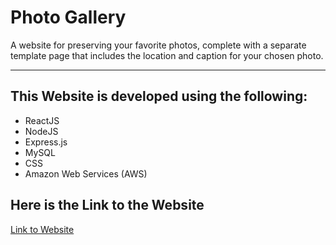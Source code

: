 # Photo Gallery

A website for preserving your favorite photos, complete with a separate template page that includes the location and caption for your chosen photo.

---------------------------------------------------

## This Website is developed using the following:

- ReactJS
- NodeJS
- Express.js
- MySQL
- CSS
- Amazon Web Services (AWS)

## Here is the Link to the Website

[Link to Website]()
